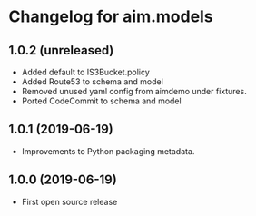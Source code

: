 Changelog for aim.models
=================

1.0.2 (unreleased)
------------------

- Added default to IS3Bucket.policy
- Added Route53 to schema and model
- Removed unused yaml config from aimdemo under fixtures.
- Ported CodeCommit to schema and model


1.0.1 (2019-06-19)
------------------

- Improvements to Python packaging metadata.


1.0.0 (2019-06-19)
------------------

- First open source release
